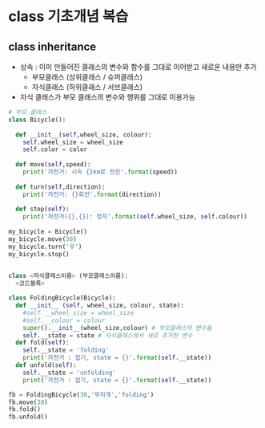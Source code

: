 # class 기초개념 복습

## class inheritance

* 상속 : 이미 만들어진 클래스의 변수와 함수를 그대로 이어받고 새로운 내용만 추가 
  * 부모클래스 (상위클래스 / 슈퍼클래스)
  * 자식클래스 (하위클래스 / 서브클래스)
* 자식 클래스가 부모 클래스의 변수와 행위를 그대로 이용가능

```python
# 부모 클래스
class Bicycle():
  
  def __init__(self,wheel_size, colour):
    self.wheel_size = wheel_size
    self.color = color
    
  def move(self,speed):
    print('자전거: 시속 {}km로 전진'.format(speed))
    
  def turn(self,direction):
    print('자전거: {}회전'.format(direction))
   
  def stop(self):
    print('자전거({},{}): 정지'.format(self.wheel_size, self.colour))
    
my_bicycle = Bicycle()
my_bicycle.move(30)
my_bicycle.turn('우')
my_bicycle.stop()
  
```



```python
class <자식클래스이름> (부모클래스이름):
  <코드블록>
```

```python
class FoldingBicycle(Bicycle):
  def __init__ (self, wheel_size, colour, state):
    #self.__wheel_size = wheel_size
    #self.__colour = colour
    super().__init__(wheel_size,colour) # 부모클래스의 변수들
    self.__state = state # 자식클래스에서 새로 추가한 변수
  def fold(self):
    self.__state = 'folding'
    print('자전거 : 접기, state = {}'.format(self.__state))
  def unfold(self):
    self.__state = 'unfolding'
    print('자전거 : 접기, state = {}'.format(self.__state))

fb = FoldingBicycle(30,'무지개','folding')
fb.move(30)
fb.fold()
fb.unfold()
```



